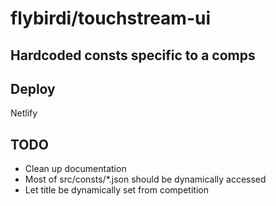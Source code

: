 # flybirdi/touchstream-ui

## Hardcoded consts specific to a comps

## Deploy
Netlify

## TODO
- Clean up documentation
- Most of src/consts/*.json should be dynamically accessed
- Let title be dynamically set from competition
